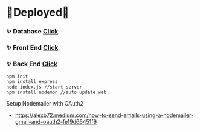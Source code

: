
# 🎉Deployed🎉

### ✨ Database [Click](https://cloud.mongodb.com/)

### ✨ Front End [Click](https://app.netlify.com/)

### ✨ Back End [Click](https://dashboard.heroku.com/apps)

```
npm init
npm install express
node index.js //start server
npm install nodemon //auto update web
```

Setup Nodemailer with OAuth2
- https://alexb72.medium.com/how-to-send-emails-using-a-nodemailer-gmail-and-oauth2-fe19d66451f9